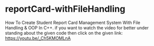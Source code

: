 # reportCard-withFileHandling
How To Create Student Report Card Management System With File Handling & OOP In C++.
if you want to watch the video for better under standing about the given code then click on the given link:
https://youtu.be/_Ch5KMOMLnA